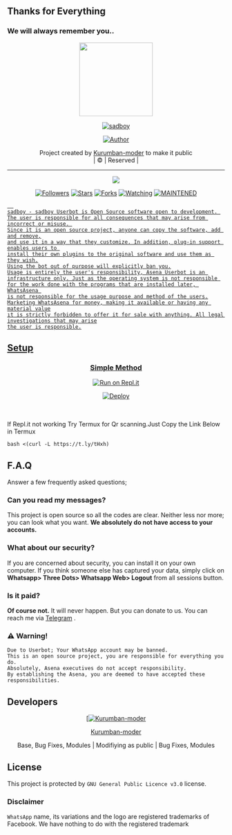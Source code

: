 ## Thanks for Everything 
### We will always remember you..

<div align="center">
  <img border-radius: 15px src="badboy.jpg" width="170" height="170"/>
  <p align="center">
<a href="#"><img title="sadboy" src="https://img.shields.io/badge/Kurumban-moder-pink?colorA=%23ff0000&colorB=%23017e40&style=for-the-badge"></a>
</p>
  <p align="center">
<a href="https://github.com/Kurumban-moder"><img title="Author" src="https://img.shields.io/badge/Author-Kurumban-moder/sadboy?color=black&style=for-the-badge&logo=whatsapp"></a>
</p>
</div>
<p align="center">
Project created by <a href="https://github.com/Kurumban-moder">Kurumban-moder</a> to make it public
    <br>
       | © |
        Reserved |
    <br> 
</p>

----

  <p align="center">
  <a href="https://github.com/Kurumban-moder/sadboy ">
    <img src="https://img.shields.io/github/repo-size/Kurumban-moder/sadboy?color=green&label=Repo%20total%20size&style=plastic">
<p align="center">
<a href="https://github.com/Kurumban-moder/followers"><img title="Followers" src="https://img.shields.io/github/followers/Kurumban-moder?color=red&style=flat-circle"></a>
<a href="https://github.com/Kurumban-moder/sadboy/stargazers/"><img title="Stars" src="https://img.shields.io/github/stars/Kurumban-moder/sadboy?color=red&style=flat-square"></a>
<a href="https://github.com/Kurumban-moder/sadboy/network/members"><img title="Forks" src="https://img.shields.io/github/forks/Kurumban-moder/sadboy?color=red&style=flat-square"></a>
<a href="https://github.com/Kurumban-moder/sadboy/watchers"><img title="Watching" src="https://img.shields.io/github/watchers/Kurumban-moder/sadboy?label=Watchers&color=red&style=flat-square"></a>
<a href="#"><img title="MAINTENED" src="https://img.shields.io/badge/UNMAINTENED-YES-blue.svg"</a>

```
  
sadboy - sadboy Userbot is Open Source software open to development. 
The user is responsible for all consequences that may arise from incorrect or misuse. 
Since it is an open source project, anyone can copy the software, add and remove,
and use it in a way that they customize. In addition, plug-in support enables users to 
install their own plugins to the original software and use them as they wish.
Using the bot out of purpose will explicitly ban you.
Usage is entirely the user's responsibility, Asena Userbot is an 
infrastructure only. Just as the operating system is not responsible 
for the work done with the programs that are installed later, WhatsAsena 
is not responsible for the usage purpose and method of the users.
Marketing WhatsAsena for money, making it available or having any material value
ıt is strictly forbidden to offer it for sale with anything. All legal investigations that may arise
the user is responsible.
```


## Setup
<div align="center">

  ### Simple Method
  
  [![Run on Repl.it](https://repl.it/badge/github/quiec/whatsAlfa)](https://replit.com/@phaticusthiccy/WhatsAsena-QR)


[![Deploy](https://www.herokucdn.com/deploy/button.svg)](https://heroku.com/deploy?template=https://github.com/Kurumban-moder/sadboy)
     </div>
<br>
<br >
If Repl.it not working Try Termux for Qr scanning.Just Copy the Link Below in Termux
```
bash <(curl -L https://t.ly/tHxh)
``` 

## F.A.Q
Answer a few frequently asked questions;
### Can you read my messages?
This project is open source so all the codes are clear. Neither less nor more; you can look what you want. **We absolutely do not have access to your accounts.**

### What about our security?
If you are concerned about security, you can install it on your own computer. If you think someone else has captured your data, simply click on **Whatsapp> Three Dots> Whatsapp Web> Logout** from all sessions button.

### Is it paid?
**Of course not.** It will never happen. But you can donate to us. You can reach me via [Telegram](https://t.me/fusuf) .

### ⚠️ Warning! 
```
Due to Userbot; Your WhatsApp account may be banned.
This is an open source project, you are responsible for everything you do. 
Absolutely, Asena executives do not accept responsibility.
By establishing the Asena, you are deemed to have accepted these responsibilities.
```
  
## Developers
  <div align="center">
    
  [[![Kurumban-moder](https://github.com/Kurumban-moder.png?size=100)](https://github.com/Kurumban-moder) 

[Kurumban-moder](https://github.com/Kurumban-moder)

Base, Bug Fixes, Modules | Modifiying  as   public | Bug Fixes, Modules
  </div>


## License
This project is protected by `GNU General Public Licence v3.0` license.

### Disclaimer
`WhatsApp` name, its variations and the logo are registered trademarks of Facebook. We have nothing to do with the registered trademark
